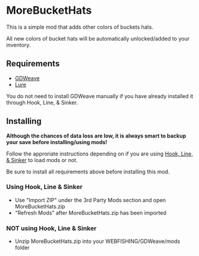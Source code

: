 
# MoreBucketHats

This is a simple mod that adds other colors of buckets hats.

All new colors of bucket hats will be automatically unlocked/added to your inventory.




## Requirements

- [GDWeave](https://github.com/NotNite/GDWeave/tree/main)
- [Lure](https://github.com/Sulayre/WebfishingLure)

You do not need to install GDWeave manually if you have already installed it through Hook, Line, & Sinker.
## Installing
**Although the chances of data loss are low, it is always smart to backup your save before installing/using mods!**

Follow the approriate instructions depending on if you are using [Hook, Line, & Sinker](https://github.com/pyoidzzz/HLSRewritten) to load mods or not.

Be sure to install all requirements above before installing this mod.
### Using Hook, Line & Sinker
- Use "Import ZIP" under the 3rd Party Mods section and open MoreBucketHats.zip
- "Refresh Mods" after MoreBucketHats.zip has been imported

### **NOT** using Hook, Line & Sinker
- Unzip MoreBucketHats.zip into your WEBFISHING/GDWeave/mods folder
